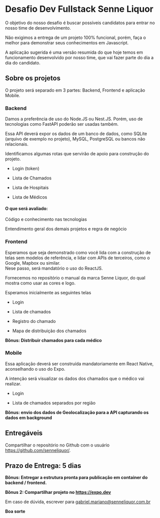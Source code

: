 # Desafio Dev Fullstack Senne Liquor 
O objetivo do nosso desafio é buscar possíveis candidatos para entrar no nosso time de desenvolvimento. 

Não exigimos a entrega de um projeto 100% funcional, porém, faça o melhor para demonstrar seus conhecimentos em Javascript. 

A aplicação sugerida é uma versão resumida do que hoje temos em funcionamento desenvolvido por nosso time, que vai fazer parte do dia a dia do candidato. 

## Sobre os projetos 

O projeto será separado em 3 partes: Backend, Frontend e aplicação Mobile.

### Backend 

Damos a preferência de uso do Node.JS ou Nest.JS. Porém, uso de tecnologias como FastAPI poderão ser usadas também. 

Essa API deverá expor os dados de um banco de dados, como SQLite (arquivo de exemplo no projeto), MySQL, PostgreSQL ou bancos não relacionais. 

Identificamos algumas rotas que servirão de apoio para construção do projeto. 

* Login (token) 

* Lista de Chamados 

* Lista de Hospitais

* Lista de Médicos 

#### O que será avaliado: 

Código e conhecimento nas tecnologias 

Entendimento geral dos demais projetos e regra de negócio 

### Frontend 

Esperamos que seja demonstrado como você lida com a construção de telas sem modelos de referência, e lidar com APIs de terceiros, como o Google, Mapbox ou similar.  
Nese passo, será mandatório o uso do ReactJS. 

Fornecemos no repositório o manual da marca Senne Liquor, do qual mostra como usar as cores e logo. 

Esperamos inicialmente as seguintes telas  

* Login 

* Lista de chamados 

* Registro do chamado 

* Mapa de distribuição dos chamados 

**Bônus: Distribuir chamados para cada médico**

 

### Mobile 

Essa aplicação deverá ser construída mandatoriamente em React Native, aconselhando o uso do Expo. 

A intenção será visualizar os dados dos chamados que o médico vai realizar. 

 

* Login 

* Lista de chamados separados por região 

**Bônus: envio dos dados de Geolocalização para a API capturando os dados em background**

 

## Entregáveis

Compartilhar o repositório no Github com o usuário https://github.com/senneliquor/.

## Prazo de Entrega: 5 dias

**Bônus: Entregar a estrutura pronta para publicação em container do backend / frontend.**

**Bônus 2: Compartilhar projeto no https://expo.dev**

Em caso de dúvida, escrever para gabriel.mariano@senneliquor.com.br

**Boa sorte**
